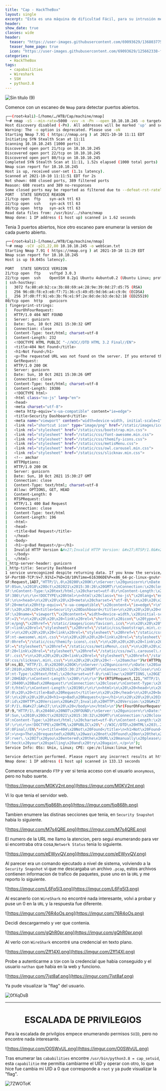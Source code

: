 ```yaml
---
title: "Cap - HackTheBox"
layout: single
excerpt: "Esta es una máquina de dificultad Fácil, para su intrusión me aproveché de la descarga de un archivo .pcap en la web y conseguí una contraseña que me sirvió para autenticarme por SSH, para la escalada de privilegios encontré la capabilidad de Python en el sistema que me permitía cambiar el UID, lo cambie a 0 y gane acceso como root."
header:
show_date: true
classes: wide
header:
  teaser: "https://user-images.githubusercontent.com/69093629/136803775-528848a5-7f42-41ce-87c0-57da3f435098.jpg"
  teaser_home_page: true
  icon: "https://user-images.githubusercontent.com/69093629/125662338-fd8b3b19-3a48-4fb0-b07c-86c047265082.png"
categories:
  - HackTheBox
tags:
  - capabailities
  - Wireshark
  - SSH
  - python3.8
---
```


![Sin título (9)](https://user-images.githubusercontent.com/69093629/136993664-157e12a8-3254-41d0-922a-f0c2db9d72ed.jpg)

Comence con un escaneo de `Nmap` para detectar puertos abiertos.

```bash
┌──(root💀kali)-[/home/…/HTB/Cap/machine/nmap]
└─# nmap -sS --min-rate=5000 -vvv -n -Pn --open 10.10.10.245 -o targeted.txt
Host discovery disabled (-Pn). All addresses will be marked 'up' and scan times will be slower.
Warning: The -o option is deprecated. Please use -oN
Starting Nmap 7.91 ( https://nmap.org ) at 2021-10-10 11:11 EDT
Initiating SYN Stealth Scan at 11:11
Scanning 10.10.10.245 [1000 ports]
Discovered open port 21/tcp on 10.10.10.245
Discovered open port 22/tcp on 10.10.10.245
Discovered open port 80/tcp on 10.10.10.245
Completed SYN Stealth Scan at 11:11, 1.52s elapsed (1000 total ports)
Nmap scan report for 10.10.10.245
Host is up, received user-set (1.1s latency).
Scanned at 2021-10-10 11:11:51 EDT for 2s
Not shown: 608 closed ports, 389 filtered ports
Reason: 608 resets and 389 no-responses
Some closed ports may be reported as filtered due to --defeat-rst-ratelimit
PORT   STATE SERVICE REASON
21/tcp open  ftp 	syn-ack ttl 63
22/tcp open  ssh 	syn-ack ttl 63
80/tcp open  http	syn-ack ttl 63
Read data files from: /usr/bin/../share/nmap
Nmap done: 1 IP address (1 host up) scanned in 1.62 seconds
```

Tenia 3 puertos abiertos, hice otro escaneo pare enumerar la version de cada puerto abierto.

```bash
┌──(root💀kali)-[/home/…/HTB/Cap/machine/nmap]
└─# nmap -sCV -p21,22,80 10.10.10.245 -o webScan.txt                                                                                    	130 ⨯
Starting Nmap 7.91 ( https://nmap.org ) at 2021-10-10 11:29 EDT
Nmap scan report for 10.10.10.245
Host is up (0.045s latency).

PORT   STATE SERVICE VERSION
21/tcp open  ftp 	vsftpd 3.0.3
22/tcp open  ssh 	OpenSSH 8.2p1 Ubuntu 4ubuntu0.2 (Ubuntu Linux; protocol 2.0)
| ssh-hostkey:
|   3072 fa:80:a9:b2:ca:3b:88:69:a4:28:9e:39:0d:27:d5:75 (RSA)
|   256 96:d8:f8:e3:e8:f7:71:36:c5:49:d5:9d:b6:a4:c9:0c (ECDSA)
|_  256 3f:d0:ff:91:eb:3b:f6:e1:9f:2e:8d:de:b3:de:b2:18 (ED25519)
80/tcp open  http	gunicorn
| fingerprint-strings:
|   FourOhFourRequest:
| 	HTTP/1.0 404 NOT FOUND
| 	Server: gunicorn
| 	Date: Sun, 10 Oct 2021 15:30:32 GMT
| 	Connection: close
| 	Content-Type: text/html; charset=utf-8
| 	Content-Length: 232
| 	<!DOCTYPE HTML PUBLIC "-//W3C//DTD HTML 3.2 Final//EN">
| 	<title>404 Not Found</title>
| 	<h1>Not Found</h1>
| 	<p>The requested URL was not found on the server. If you entered the URL manually please check your spelling and try again.</p>
|   GetRequest:
| 	HTTP/1.0 200 OK
| 	Server: gunicorn
| 	Date: Sun, 10 Oct 2021 15:30:26 GMT
| 	Connection: close
| 	Content-Type: text/html; charset=utf-8
| 	Content-Length: 19386
| 	<!DOCTYPE html>
| 	<html class="no-js" lang="en">
| 	<head>                                                                                                                                 	 
| 	<meta charset="utf-8">
| 	<meta http-equiv="x-ua-compatible" content="ie=edge">
| 	<title>Security Dashboard</title>
| 	<meta name="viewport" content="width=device-width, initial-scale=1">
| 	<link rel="shortcut icon" type="image/png" href="/static/images/icon/favicon.ico">
| 	<link rel="stylesheet" href="/static/css/bootstrap.min.css">
| 	<link rel="stylesheet" href="/static/css/font-awesome.min.css">
| 	<link rel="stylesheet" href="/static/css/themify-icons.css">
| 	<link rel="stylesheet" href="/static/css/metisMenu.css">
| 	<link rel="stylesheet" href="/static/css/owl.carousel.min.css">
| 	<link rel="stylesheet" href="/static/css/slicknav.min.css">
| 	<!-- amchar
|   HTTPOptions:
| 	HTTP/1.0 200 OK
| 	Server: gunicorn
| 	Date: Sun, 10 Oct 2021 15:30:27 GMT
| 	Connection: close
| 	Content-Type: text/html; charset=utf-8
| 	Allow: OPTIONS, GET, HEAD
| 	Content-Length: 0
|   RTSPRequest:
| 	HTTP/1.1 400 Bad Request
| 	Connection: close
| 	Content-Type: text/html
| 	Content-Length: 196
| 	<html>
| 	<head>
| 	<title>Bad Request</title>
| 	</head>
| 	<body>
| 	<h1><p>Bad Request</p></h1>
| 	Invalid HTTP Version &#x27;Invalid HTTP Version: &#x27;RTSP/1.0&#x27;&#x27;
| 	</body>
|_	</html>
|_http-server-header: gunicorn
|_http-title: Security Dashboard
1 service unrecognized despite returning data. If you know the service/version, please submit the following fingerprint at https://nmap.org/cgi-bin/submit.cgi?new-service :
SF-Port80-TCP:V=7.91%I=7%D=10/10%Time=616306DE%P=x86_64-pc-linux-gnu%r(Get
SF:Request,1AD7,"HTTP/1\.0\x20200\x20OK\r\nServer:\x20gunicorn\r\nDate:\x2
SF:0Sun,\x2010\x20Oct\x202021\x2015:30:26\x20GMT\r\nConnection:\x20close\r
SF:\nContent-Type:\x20text/html;\x20charset=utf-8\r\nContent-Length:\x2019
SF:386\r\n\r\n<!DOCTYPE\x20html>\n<html\x20class=\"no-js\"\x20lang=\"en\">
SF:\n\n<head>\n\x20\x20\x20\x20<meta\x20charset=\"utf-8\">\n\x20\x20\x20\x
SF:20<meta\x20http-equiv=\"x-ua-compatible\"\x20content=\"ie=edge\">\n\x20
SF:\x20\x20\x20<title>Security\x20Dashboard</title>\n\x20\x20\x20\x20<meta
SF:\x20name=\"viewport\"\x20content=\"width=device-width,\x20initial-scale
SF:=1\">\n\x20\x20\x20\x20<link\x20rel=\"shortcut\x20icon\"\x20type=\"imag
SF:e/png\"\x20href=\"/static/images/icon/favicon\.ico\">\n\x20\x20\x20\x20
SF:<link\x20rel=\"stylesheet\"\x20href=\"/static/css/bootstrap\.min\.css\"
SF:>\n\x20\x20\x20\x20<link\x20rel=\"stylesheet\"\x20href=\"/static/css/fo
SF:nt-awesome\.min\.css\">\n\x20\x20\x20\x20<link\x20rel=\"stylesheet\"\x2
SF:0href=\"/static/css/themify-icons\.css\">\n\x20\x20\x20\x20<link\x20rel
SF:=\"stylesheet\"\x20href=\"/static/css/metisMenu\.css\">\n\x20\x20\x20\x
SF:20<link\x20rel=\"stylesheet\"\x20href=\"/static/css/owl\.carousel\.min\
SF:.css\">\n\x20\x20\x20\x20<link\x20rel=\"stylesheet\"\x20href=\"/static/
SF:css/slicknav\.min\.css\">\n\x20\x20\x20\x20<!--\x20amchar")%r(HTTPOptio
SF:ns,B3,"HTTP/1\.0\x20200\x20OK\r\nServer:\x20gunicorn\r\nDate:\x20Sun,\x
SF:2010\x20Oct\x202021\x2015:30:27\x20GMT\r\nConnection:\x20close\r\nConte
SF:nt-Type:\x20text/html;\x20charset=utf-8\r\nAllow:\x20OPTIONS,\x20GET,\x
SF:20HEAD\r\nContent-Length:\x200\r\n\r\n")%r(RTSPRequest,121,"HTTP/1\.1\x
SF:20400\x20Bad\x20Request\r\nConnection:\x20close\r\nContent-Type:\x20tex
SF:t/html\r\nContent-Length:\x20196\r\n\r\n<html>\n\x20\x20<head>\n\x20\x2
SF:0\x20\x20<title>Bad\x20Request</title>\n\x20\x20</head>\n\x20\x20<body>
SF:\n\x20\x20\x20\x20<h1><p>Bad\x20Request</p></h1>\n\x20\x20\x20\x20Inval
SF:id\x20HTTP\x20Version\x20&#x27;Invalid\x20HTTP\x20Version:\x20&#x27;RTS
SF:P/1\.0&#x27;&#x27;\n\x20\x20</body>\n</html>\n")%r(FourOhFourRequest,18
SF:9,"HTTP/1\.0\x20404\x20NOT\x20FOUND\r\nServer:\x20gunicorn\r\nDate:\x20
SF:Sun,\x2010\x20Oct\x202021\x2015:30:32\x20GMT\r\nConnection:\x20close\r\
SF:nContent-Type:\x20text/html;\x20charset=utf-8\r\nContent-Length:\x20232
SF:\r\n\r\n<!DOCTYPE\x20HTML\x20PUBLIC\x20\"-//W3C//DTD\x20HTML\x203\.2\x2
SF:0Final//EN\">\n<title>404\x20Not\x20Found</title>\n<h1>Not\x20Found</h1
SF:>\n<p>The\x20requested\x20URL\x20was\x20not\x20found\x20on\x20the\x20se
SF:rver\.\x20If\x20you\x20entered\x20the\x20URL\x20manually\x20please\x20c
SF:heck\x20your\x20spelling\x20and\x20try\x20again\.</p>\n");
Service Info: OSs: Unix, Linux; CPE: cpe:/o:linux:linux_kernel

Service detection performed. Please report any incorrect results at https://nmap.org/submit/ .
Nmap done: 1 IP address (1 host up) scanned in 133.13 seconds
```

Comence enumerando `FTP` y ver si tenia acceso con el usuario `anonymous`, pero no hubo suerte.

![https://imgur.com/M0KV2nt.png](https://imgur.com/M0KV2nt.png)

Vi lo que tenia el servidor web.

![https://imgur.com/fjq868h.png](https://imgur.com/fjq868h.png)

Tambien enumere las distinas secciones que tenia, en `Security Snapshot` habia lo siguiente.

![https://imgur.com/M7s4QRE.png](https://imgur.com/M7s4QRE.png)

El numero de la URL me llamo la atencion, pero segui enumerando para ver si encontraba otra cosa,`Network Status` tenia lo siguiente.

![https://imgur.com/eEWyvQV.png](https://imgur.com/eEWyvQV.png)

Al parecer era un comando ejecutado a nivel de sistema, volviendo a la `Security Snapshot` vi que me descargaba un archivo `.pcap`, estos archivos contienen informacion de trafico de paquetes, puse uno en la `URL` y me reporto lo siguiente.

![https://imgur.com/L6Fq5l3.png](https://imgur.com/L6Fq5l3.png)

Al escanerlo con `WireShark` no encontré nada interesante, volvi a probar y puse un 0 en la `URL` y la respuesta fue diferente.

![https://imgur.com/76R4oOs.png](https://imgur.com/76R4oOs.png)

Decidi descargarmelo y ver que contenia.

![https://imgur.com/gQhR0pr.png](https://imgur.com/gQhR0pr.png)

Al verlo con `WireShark` encontré una credencial en texto plano.

![https://imgur.com/Zff14Xl.png](https://imgur.com/Zff14Xl.png)

Probe a autenticarme a `SSH` con la credencial que habia conseguido y el usuario `nathan` que habia en la web y funciono.

![https://imgur.com/7jst8af.png](https://imgur.com/7jst8af.png)

Ya pude visualizar la "flag" del usuario.

![0fXqDsB](https://user-images.githubusercontent.com/69093629/136803131-94c4e0a4-cea1-4e20-ab1f-8639082bdf92.jpg)

<hr>
<h1 align="center"><b>ESCALADA DE PRIVILEGIOS</b></h1>

Para la escalada de privilgios empece enumerando permisos `SUID`, pero no encontre nada interesante.

![https://imgur.com/O0SWvUL.png](https://imgur.com/O0SWvUL.png)

Tras enumerar las `cababilities` encontre `/usr/bin/python3.8 = cap_setuid`, esta `capabilitie` me permitia cambiarme el UID y operar con otro, lo que hice fue cambia mi UID a 0 que corresponde a `root` y ya pude visualizar la "flag".

![7ZWOToK](https://user-images.githubusercontent.com/69093629/136803368-241df1e5-c7c5-49ec-a635-66eda4ab6c29.jpg)










